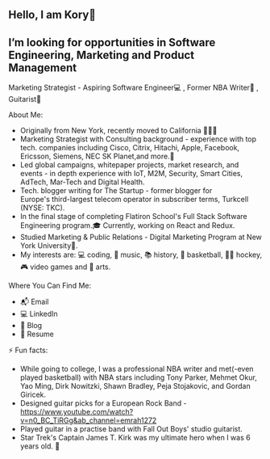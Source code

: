 ## Hello, I am Kory👋 

## I’m looking for opportunities in Software Engineering, Marketing and Product Management

Marketing Strategist - Aspiring Software Engineer💻 , Former NBA Writer🏀 , Guitarist🤘

About Me:
* Originally from New York, recently moved to California 🏄🏻‍♂️
* Marketing Strategist with Consulting background - experience with top tech. companies including Cisco, Citrix, Hitachi, Apple, Facebook, Ericsson, Siemens, NEC SK Planet,and more.📱
* Led global campaigns, whitepaper projects, market research, and events - in depth experience with IoT, M2M, Security, Smart Cities, AdTech, Mar-Tech and Digital Health.
* Tech. blogger writing for The Startup -  former  blogger for Europe's third-largest telecom operator in subscriber terms, Turkcell (NYSE: TKC).
* In the final stage of completing Flatiron School's Full Stack Software Engineering program.🎓 Currently, working on React and Redux.
* Studied Marketing & Public Relations - Digital Marketing Program at New York University🗽. 
* My interests are: 💻 coding, 🎸 music, 📚 history, 🏀 basketball, 🥅🏒 hockey, 🎮 video games and 🎨 arts.

Where You Can Find Me:
* 📬 Email
* 💻 LinkedIn
* 📝 Blog
* 📄 Resume

⚡ Fun facts: 
* While going to college, I was a professional NBA writer and met(-even played basketball) with NBA stars including Tony Parker, Mehmet Okur, Yao Ming, Dirk Nowitzki, Shawn Bradley, Peja Stojakovic, and Gordan Giricek.
* Designed guitar picks for a European Rock Band - https://www.youtube.com/watch?v=n0_BC_TiRGg&ab_channel=emrah1272
* Played guitar in a practise band with Fall Out Boys' studio guitarist.
* Star Trek's Captain James T. Kirk was my ultimate hero when I was 6 years old. 🖖

